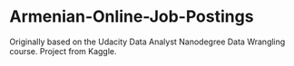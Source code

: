 # Armenian-Online-Job-Postings
Originally based on the Udacity Data Analyst Nanodegree Data Wrangling course. Project from Kaggle.
